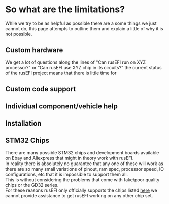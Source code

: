 # So what are the limitations? 

While we try to be as helpful as possible there are a some things we just cannot do, this page attempts to outline them and explain a little of why it is not possible. 

## Custom hardware 

We get a lot of questions along the lines of "Can rusEFI run on XYZ processor?" or "Can rusEFI use XYZ chip in its circuits?" the current status of the rusEFI project means that there is little time for 




## Custom code support 



## Individual component/vehicle help 



## Installation 



## STM32 Chips

There are many possible STM32 chips and development boards available on Ebay and Aliexpress that might in theory work with rusEFI.  
In reality there is absolutely no guarantee that any one of these will work as there are so many small variations of pinout, ram spec, processor speed, IO configurations, etc that it is impossible to support them all.  
This is without considering the problems that come with fake/poor quality chips or the GD32 series.  
For these reasons rusEFI only officially supports the chips listed [here](stm32-readme)  we cannot provide assistance to get rusEFI working on any other chip set. 